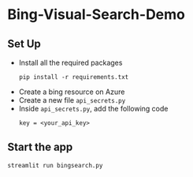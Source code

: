 # Bing-Visual-Search-Demo

## Set Up
- Install all the required packages
    ```
    pip install -r requirements.txt
    ```
- Create a bing resource on Azure
- Create a new file `api_secrets.py`
- Inside `api_secrets.py`, add the following code
   ```
   key = <your_api_key>
   ```
## Start the app
```
streamlit run bingsearch.py
```
